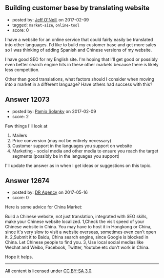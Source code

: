## Building customer base by translating website

- posted by: [Jeff O'Neill](https://stackexchange.com/users/46273/jeff-o-neill) on 2017-02-09
- tagged: `market-size`, `online-tool`
- score: 0

I have a website for an online service that could fairly easily be translated into other languages.  I'd like to build my customer base and get more sales so I was thinking of adding Spanish and Chinese versions of my website.

I have good SEO for my English site. I'm hoping that I'll get good or possibly even better search engine hits in these other markets because there is likely less competition.

Other than good translations, what factors should I consider when moving into a market in a different language?  Have others had success with this?


## Answer 12073

- posted by: [Pamio Solanky](https://stackexchange.com/users/414004/pamio-solanky) on 2017-02-09
- score: 2

Few things I'll look at 

 1. Mailers 
 2. Price conversion (may not be entirely necessary)
 3. Customer support in the languages you support on website 
 4. Marketing - social media and other media to ensure you reach the target segments (possibly be in the languages you support) 

I'll update the answer as in when I get ideas or suggestions on this topic. 




## Answer 12674

- posted by: [DR Agency](https://stackexchange.com/users/10906690/dr-agency) on 2017-05-16
- score: 0

Here is some advice for China Market:

Build a Chinese website, not just translation, integrated with SEO skills, make your Chinese website localized.
1,Check the visit speed of your Chinese website in China.  You may have to host it in Hongkong or China, since it's very slow to visit a website overseas, sometimes even can't open it.
2,Submit it to Baidu, China search engine, since Google is blocked in China. Let Chinese people to find you.
3, Use local social medias like Wechat and Weibo, Facebook, Twitter, Youtube etc don't work in China. 

Hope it helps.




---

All content is licensed under [CC BY-SA 3.0](https://creativecommons.org/licenses/by-sa/3.0/).
